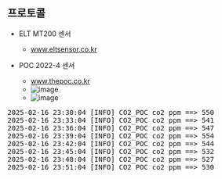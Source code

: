 


## 프로토콜

- ELT MT200 센서
  - www.eltsensor.co.kr
  
- POC 2022-4 센서 
  - www.thepoc.co.kr 
  - ![image](https://github.com/user-attachments/assets/da8905f3-8942-4021-9040-b4262d1ab533)
  - ![image](https://github.com/user-attachments/assets/828b1605-6aa3-4511-ae3f-79f6155ceb82)
<pre>2025-02-16 23:30:04 [INFO] CO2_POC co2 ppm ==> 550
2025-02-16 23:33:04 [INFO] CO2_POC co2 ppm ==> 541
2025-02-16 23:36:04 [INFO] CO2_POC co2 ppm ==> 547
2025-02-16 23:39:04 [INFO] CO2_POC co2 ppm ==> 554
2025-02-16 23:42:04 [INFO] CO2_POC co2 ppm ==> 544
2025-02-16 23:45:04 [INFO] CO2_POC co2 ppm ==> 532
2025-02-16 23:48:04 [INFO] CO2_POC co2 ppm ==> 527
2025-02-16 23:51:04 [INFO] CO2_POC co2 ppm ==> 530 </pre>
